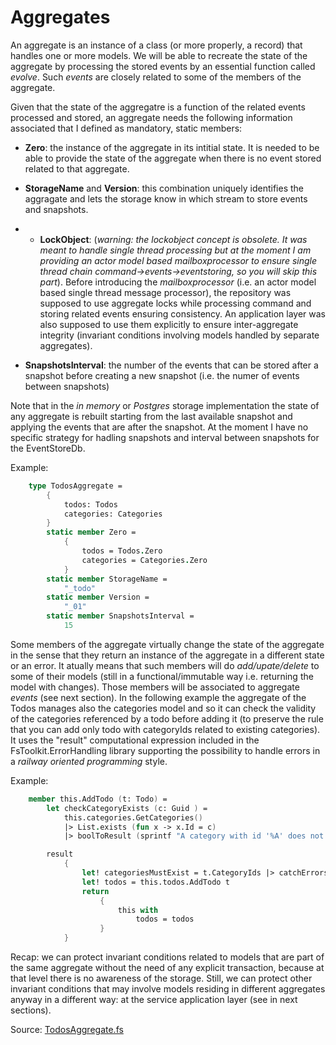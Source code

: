# Aggregates

An aggregate is an instance of a class (or more properly, a record) that handles one or more models. We will be able to recreate the state of the aggregate by processing the stored events by an essential function called _evolve_. Such   _events_ are closely related to some of the members of the aggregate. 

Given that the state of the aggregatre is a function of the related events processed and stored, an aggregate needs the following information associated that I defined as mandatory, static members:

- __Zero__: the instance of the aggregate in its intitial state. 
It is needed to be able to provide the state of the aggregate when there is no event stored related to that aggregate.
- __StorageName__ and  __Version__: this combination uniquely identifies the aggragate and lets the storage know in which stream to store events and snapshots.

- - __LockObject__: (_warning: the lockobject concept is obsolete. It was meant to handle single thread processing but at the moment I am providing an actor model based mailboxprocessor to ensure single thread chain command->events->eventstoring, so you will skip this part_). Before introducing the _mailboxprocessor_ (i.e. an actor model based single thread message processor), the repository was supposed to use aggregate locks while processing command and storing related events ensuring consistency. An application layer was also supposed to use them explicitly to ensure inter-aggregate integrity (invariant conditions involving models handled by separate aggregates).
- __SnapshotsInterval__: the number of the events that can be stored after a snapshot before creating a new snapshot (i.e. the numer of events between snapshots)

Note that in the _in memory_ or _Postgres_ storage implementation the state of any aggregate is rebuilt starting from the last available snapshot and applying the events that are after the snapshot.
At the moment I have no specific strategy for hadling snapshots and interval between snapshots for the EventStoreDb. 

Example:
```FSharp
    type TodosAggregate =
        {
            todos: Todos
            categories: Categories
        }
        static member Zero =
            {
                todos = Todos.Zero
                categories = Categories.Zero
            }
        static member StorageName =
            "_todo"
        static member Version =
            "_01"
        static member SnapshotsInterval =
            15
```

Some members of the aggregate virtually change the state of the aggregate in the sense that they return an instance of the aggregate in a different state or an error. It atually means that such members will do _add/upate/delete_ to some of their models (still in a functional/immutable way i.e. returning the model with changes). Those members will be associated to aggregate _events_ (see next section).
In the following example the aggregate of the Todos manages also the categories model and so it can check the validity of the categories referenced by a todo before adding it (to preserve the rule that you can add only todo with categoryIds related to existing categories).
It uses the "result" computational expression included in the FsToolkit.ErrorHandling library supporting the possibility to handle errors in a _railway oriented programming_ style.

Example:
```FSharp
    member this.AddTodo (t: Todo) =
        let checkCategoryExists (c: Guid ) =
            this.categories.GetCategories() 
            |> List.exists (fun x -> x.Id = c) 
            |> boolToResult (sprintf "A category with id '%A' does not exist" c)

        result
            {
                let! categoriesMustExist = t.CategoryIds |> catchErrors checkCategoryExists
                let! todos = this.todos.AddTodo t
                return 
                    {
                        this with
                            todos = todos
                    }
            }
```
Recap: we can protect invariant conditions related to models that are part of the same aggregate without the need of any explicit transaction, because at that level there is no awareness of the storage. Still, we can protect other invariant conditions that may involve models residing in different aggregates anyway in a different way:  at the service application layer (see in next sections).

Source: [TodosAggregate.fs](https://github.com/tonyx/Sharpino/blob/main/Sharpino.Sample/aggregates/Todos/Aggregate.fs)
